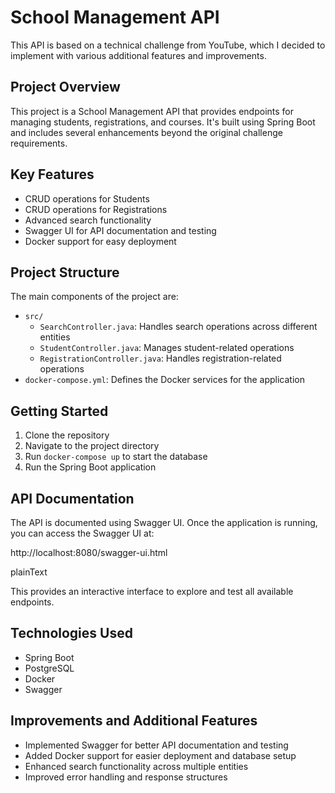 # School Management API

This API is based on a technical challenge from YouTube, which I decided to implement with various additional features and improvements.

## Project Overview

This project is a School Management API that provides endpoints for managing students, registrations, and courses. It's built using Spring Boot and includes several enhancements beyond the original challenge requirements.

## Key Features

- CRUD operations for Students
- CRUD operations for Registrations
- Advanced search functionality
- Swagger UI for API documentation and testing
- Docker support for easy deployment

## Project Structure

The main components of the project are:

- `src/`
  - `SearchController.java`: Handles search operations across different entities
  - `StudentController.java`: Manages student-related operations
  - `RegistrationController.java`: Handles registration-related operations
- `docker-compose.yml`: Defines the Docker services for the application

## Getting Started

1. Clone the repository
2. Navigate to the project directory
3. Run `docker-compose up` to start the database
4. Run the Spring Boot application

## API Documentation

The API is documented using Swagger UI. Once the application is running, you can access the Swagger UI at:

http://localhost:8080/swagger-ui.html

plainText

This provides an interactive interface to explore and test all available endpoints.

## Technologies Used

- Spring Boot
- PostgreSQL
- Docker
- Swagger

## Improvements and Additional Features

- Implemented Swagger for better API documentation and testing
- Added Docker support for easier deployment and database setup
- Enhanced search functionality across multiple entities
- Improved error handling and response structures
